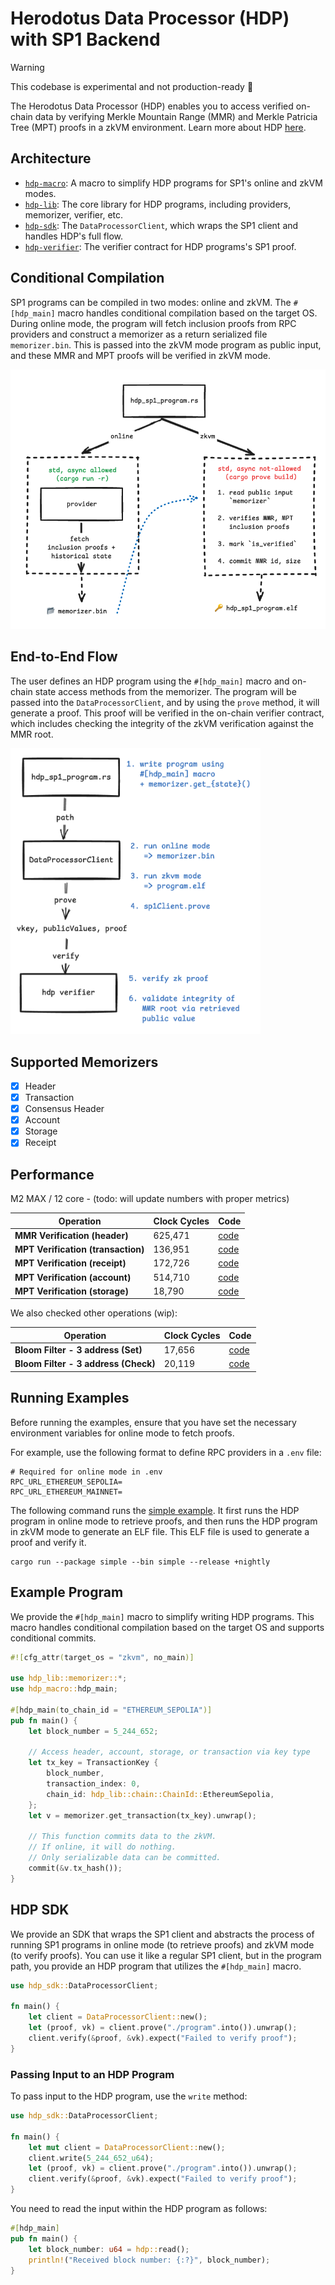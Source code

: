# Herodotus Data Processor (HDP) with SP1 Backend

> [!WARNING]
> This codebase is experimental and not production-ready 🚧

The Herodotus Data Processor (HDP) enables you to access verified on-chain data by verifying Merkle Mountain Range (MMR) and Merkle Patricia Tree (MPT) proofs in a zkVM environment. Learn more about HDP [here](https://docs.herodotus.dev/herodotus-docs/developers/data-processor).

## Architecture

- [`hdp-macro`](./hdp-macro/): A macro to simplify HDP programs for SP1's online and zkVM modes.
- [`hdp-lib`](./lib/): The core library for HDP programs, including providers, memorizer, verifier, etc.
- [`hdp-sdk`](./hdp-sdk/): The `DataProcessorClient`, which wraps the SP1 client and handles HDP's full flow.
- [`hdp-verifier`](./hdp-verifier/): The verifier contract for HDP programs's SP1 proof.

## Conditional Compilation

SP1 programs can be compiled in two modes: online and zkVM. The `#[hdp_main]` macro handles conditional compilation based on the target OS. During online mode, the program will fetch inclusion proofs from RPC providers and construct a memorizer as a return serialized file `memorizer.bin`. This is passed into the zkVM mode program as public input, and these MMR and MPT proofs will be verified in zkVM mode.

<img src=".github/program_diagram.png" width="600">

## End-to-End Flow

The user defines an HDP program using the `#[hdp_main]` macro and on-chain state access methods from the memorizer. The program will be passed into the `DataProcessorClient`, and by using the `prove` method, it will generate a proof. This proof will be verified in the on-chain verifier contract, which includes checking the integrity of the zkVM verification against the MMR root.

<img src=".github/e2e.png" width="400">

## Supported Memorizers

- [x] Header
- [x] Transaction
- [x] Consensus Header
- [x] Account
- [x] Storage
- [x] Receipt

## Performance

M2 MAX / 12 core - (todo: will update numbers with proper metrics)

| Operation                          | Clock Cycles | Code                                            |
| ---------------------------------- | ------------ | ----------------------------------------------- |
| **MMR Verification (header)**      | 625,471      | [code](./lib/src/memorizer/header/zkvm.rs)      |
| **MPT Verification (transaction)** | 136,951      | [code](./lib/src/memorizer/transaction/zkvm.rs) |
| **MPT Verification (receipt)**     | 172,726      | [code](./lib/src/memorizer/receipt/zkvm.rs)     |
| **MPT Verification (account)**     | 514,710      | [code](./lib/src/memorizer/account/zkvm.rs)     |
| **MPT Verification (storage)**     | 18,790       | [code](./lib/src/memorizer/storage/zkvm.rs)     |

We also checked other operations (wip):

| Operation                            | Clock Cycles | Code                                              |
| ------------------------------------ | ------------ | ------------------------------------------------- |
| **Bloom Filter - 3 address (Set)**   | 17,656       | [code](./examples/compliance/program/src/main.rs) |
| **Bloom Filter - 3 address (Check)** | 20,119       | [code](./examples/compliance/program/src/main.rs) |

## Running Examples

Before running the examples, ensure that you have set the necessary environment variables for online mode to fetch proofs.

For example, use the following format to define RPC providers in a `.env` file:

```
# Required for online mode in .env
RPC_URL_ETHEREUM_SEPOLIA=
RPC_URL_ETHEREUM_MAINNET=
```

The following command runs the [simple example](./examples/simple/README.md). It first runs the HDP program in online mode to retrieve proofs, and then runs the HDP program in zkVM mode to generate an ELF file. This ELF file is used to generate a proof and verify it.

```
cargo run --package simple --bin simple --release +nightly
```

## Example Program

We provide the `#[hdp_main]` macro to simplify writing HDP programs. This macro handles conditional compilation based on the target OS and supports conditional commits.

```rust
#![cfg_attr(target_os = "zkvm", no_main)]

use hdp_lib::memorizer::*;
use hdp_macro::hdp_main;

#[hdp_main(to_chain_id = "ETHEREUM_SEPOLIA")]
pub fn main() {
    let block_number = 5_244_652;

    // Access header, account, storage, or transaction via key type
    let tx_key = TransactionKey {
        block_number,
        transaction_index: 0,
        chain_id: hdp_lib::chain::ChainId::EthereumSepolia,
    };
    let v = memorizer.get_transaction(tx_key).unwrap();

    // This function commits data to the zkVM.
    // If online, it will do nothing.
    // Only serializable data can be committed.
    commit(&v.tx_hash());
}
```

## HDP SDK

We provide an SDK that wraps the SP1 client and abstracts the process of running SP1 programs in online mode (to retrieve proofs) and zkVM mode (to verify proofs). You can use it like a regular SP1 client, but in the program path, you provide an HDP program that utilizes the `#[hdp_main]` macro.

```rust
use hdp_sdk::DataProcessorClient;

fn main() {
    let client = DataProcessorClient::new();
    let (proof, vk) = client.prove("./program".into()).unwrap();
    client.verify(&proof, &vk).expect("Failed to verify proof");
}
```

### Passing Input to an HDP Program

To pass input to the HDP program, use the `write` method:

```rust
use hdp_sdk::DataProcessorClient;

fn main() {
    let mut client = DataProcessorClient::new();
    client.write(5_244_652_u64);
    let (proof, vk) = client.prove("./program".into()).unwrap();
    client.verify(&proof, &vk).expect("Failed to verify proof");
}
```

You need to read the input within the HDP program as follows:

```rust
#[hdp_main]
pub fn main() {
    let block_number: u64 = hdp::read();
    println!("Received block number: {:?}", block_number);
}
```
